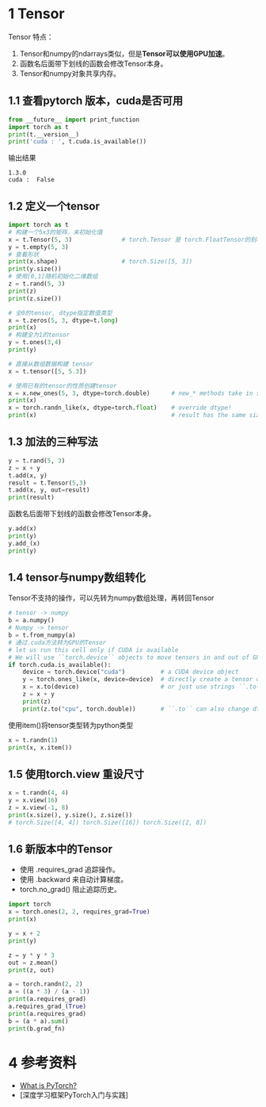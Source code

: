 
# 1 Tensor
Tensor 特点： 
1. Tensor和numpy的ndarrays类似，但是**Tensor可以使用GPU加速**。
2. 函数名后面带下划线的函数会修改Tensor本身。
3. Tensor和numpy对象共享内存。

## 1.1 查看pytorch 版本，cuda是否可用
```python
from __future__ import print_function
import torch as t
print(t.__version__)
print('cuda : ', t.cuda.is_available())
```
输出结果
```bin
1.3.0
cuda :  False
```


## 1.2 定义一个tensor
```python
import torch as t
# 构建一个5x3的矩阵，未初始化值
x = t.Tensor(5, 3)              # torch.Tensor 是 torch.FloatTensor的别名。
y = t.empty(5, 3)
# 查看形状
print(x.shape)                  # torch.Size([5, 3])
print(y.size())
# 使用[0,1]随机初始化二维数组
z = t.rand(5, 3)
print(z)
print(z.size())

# 全0的tensor, dtype指定数值类型
x = t.zeros(5, 3, dtype=t.long)
print(x)
# 构建全为1的tensor
y = t.ones(3,4)
print(y)

# 直接从数组数据构建 tensor
x = t.tensor([5, 5.3])

# 使用已有的tensor的性质创建tensor
x = x.new_ones(5, 3, dtype=torch.double)      # new_* methods take in sizes
print(x)
x = torch.randn_like(x, dtype=torch.float)    # override dtype!
print(x)                                      # result has the same size
```

## 1.3 加法的三种写法
```python
y = t.rand(5, 3)
z = x + y
t.add(x, y)
result = t.Tensor(5,3)
t.add(x, y, out=result)
print(result)
```

函数名后面带下划线的函数会修改Tensor本身。
```python
y.add(x)
print(y)
y.add_(x)
print(y)
```

## 1.4 tensor与numpy数组转化
Tensor不支持的操作，可以先转为numpy数组处理，再转回Tensor
```python
# tensor -> numpy
b = a.numpy()
# Numpy -> tensor
b = t.from_numpy(a)
# 通过.cuda方法转为GPU的Tensor
# let us run this cell only if CUDA is available
# We will use ``torch.device`` objects to move tensors in and out of GPU
if torch.cuda.is_available():
    device = torch.device("cuda")          # a CUDA device object
    y = torch.ones_like(x, device=device)  # directly create a tensor on GPU
    x = x.to(device)                       # or just use strings ``.to("cuda")``
    z = x + y
    print(z)
    print(z.to("cpu", torch.double))       # ``.to`` can also change dtype together!
```

使用item()将tensor类型转为python类型
```python
x = t.randn(1)
print(x, x.item())
```

## 1.5 使用torch.view 重设尺寸
```python
x = t.randn(4, 4)
y = x.view(16)
z = x.view(-1, 8)
print(x.size(), y.size(), z.size())
# torch.Size([4, 4]) torch.Size([16]) torch.Size([2, 8])
```



## 1.6 新版本中的Tensor
* 使用 .requires_grad 追踪操作。
* 使用 .backward 来自动计算梯度。
* torch.no_grad() 阻止追踪历史。
```python
import torch
x = torch.ones(2, 2, requires_grad=True)
print(x)

y = x + 2
print(y)

z = y * y * 3
out = z.mean()
print(z, out)
```

```python
a = torch.randn(2, 2)
a = ((a * 3) / (a - 1))
print(a.requires_grad)
a.requires_grad_(True)
print(a.requires_grad)
b = (a * a).sum()
print(b.grad_fn)
```



# 4 参考资料
* [What is PyTorch?](https://pytorch.org/tutorials/beginner/blitz/tensor_tutorial.html#sphx-glr-beginner-blitz-tensor-tutorial-py)
* [深度学习框架PyTorch入门与实践]

